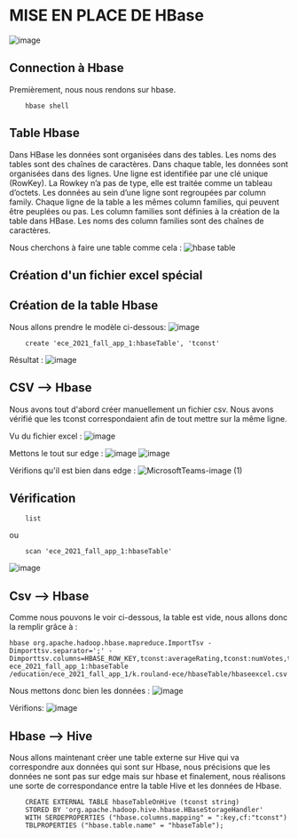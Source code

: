 # MISE EN PLACE DE HBase
![image](https://user-images.githubusercontent.com/71117842/147707253-9772cbb3-b5d8-4508-a018-8162d94e1b0c.png)

## Connection à Hbase
Premièrement, nous nous rendons sur hbase.
```
    hbase shell
```

## Table Hbase
Dans HBase les données sont organisées dans des tables. Les noms des tables sont des chaînes de caractères.
Dans chaque table, les données sont organisées dans des lignes. Une ligne est identifiée par une clé unique (RowKey). La Rowkey n’a pas de type, elle est traitée comme un tableau d’octets. Les données au sein d’une ligne sont regroupées par column family. Chaque ligne de la table a les mêmes column families, qui peuvent être peuplées ou pas. Les column families sont définies à la création de la table dans HBase. Les noms des column families sont des chaînes de caractères.

Nous cherchons à faire une table comme cela : 
![hbase table](https://user-images.githubusercontent.com/71653765/147701808-205d6bad-df65-4fb4-b0c9-86b7f6c97676.png)

## Création d'un fichier excel spécial


## Création de la table Hbase
Nous allons prendre le modèle ci-dessous:
![image](https://user-images.githubusercontent.com/71653765/147788673-a2af5a55-7c28-4828-bebf-38c8e57da042.png)

```
    create 'ece_2021_fall_app_1:hbaseTable', 'tconst'
```
Résultat : 
![image](https://user-images.githubusercontent.com/71653765/147789920-efccc926-f488-42c3-98ea-76753fd14e72.png)

## CSV --> Hbase
Nous avons tout d'abord créer manuellement un fichier csv.
Nous avons vérifié que les tconst correspondaient afin de tout mettre sur la même ligne.

Vu du fichier excel : 
![image](https://user-images.githubusercontent.com/71653765/147789080-35789b58-334a-4e25-b25c-623739550926.png)

Mettons le tout sur edge :
![image](https://user-images.githubusercontent.com/71653765/147788860-cf26e5bb-7e24-4c16-9378-348204e4ae1a.png)
![image](https://user-images.githubusercontent.com/71653765/147789131-f96df1d7-f270-466d-9f10-fed857bb6ff4.png)

Vérifions qu'il est bien dans edge : 
![MicrosoftTeams-image (1)](https://user-images.githubusercontent.com/71653765/147788814-ac98bf99-e3b6-4075-899d-b487c1887311.png)



## Vérification 
```
    list
```
ou
```
    scan 'ece_2021_fall_app_1:hbaseTable'
```
![image](https://user-images.githubusercontent.com/71653765/147790293-e9f92912-1f16-4464-a9a4-7dffe8be61ee.png)
## Csv --> Hbase
Comme nous pouvons le voir ci-dessous, la table est vide, nous allons donc la remplir grâce à :
```
hbase org.apache.hadoop.hbase.mapreduce.ImportTsv -Dimporttsv.separator=';' -Dimporttsv.columns=HBASE_ROW_KEY,tconst:averageRating,tconst:numVotes,tconst:titleType,tconst:primaryTitle,tconst:isAdult,tconst:startYear,tconst:runtimeMinute,tconst:genres,tconst:writers ece_2021_fall_app_1:hbaseTable /education/ece_2021_fall_app_1/k.rouland-ece/hbaseTable/hbaseexcel.csv
```

Nous mettons donc bien les données :
![image](https://user-images.githubusercontent.com/71653765/147791446-84c26fa3-e359-4d82-bdc2-2559e0b7592f.png)

Vérifions:
![image](https://user-images.githubusercontent.com/71653765/147792449-95529167-7753-4e68-9c08-d7a57b8fa465.png)

## Hbase --> Hive
Nous allons maintenant créer une table externe sur Hive qui va correspondre aux données qui sont sur Hbase, nous précisions que les données ne sont pas sur edge mais sur hbase et finalement, nous réalisons une sorte de correspondance entre la table Hive et les données de Hbase.
```
    CREATE EXTERNAL TABLE hbaseTableOnHive (tconst string)
    STORED BY 'org.apache.hadoop.hive.hbase.HBaseStorageHandler'
    WITH SERDEPROPERTIES ("hbase.columns.mapping" = ":key,cf:"tconst")
    TBLPROPERTIES ("hbase.table.name" = "hbaseTable");
```

